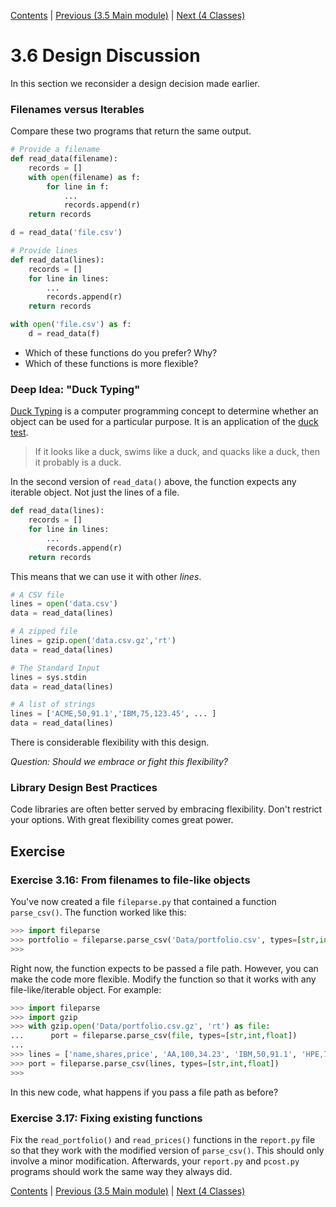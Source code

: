 [Contents](../Contents.md) \| [Previous (3.5 Main module)](05_Main_module.md) \| [Next (4 Classes)](../04_Classes_objects/00_Overview.md)

# 3.6 Design Discussion

In this section we reconsider a design decision made earlier.

### Filenames versus Iterables

Compare these two programs that return the same output.

```python
# Provide a filename
def read_data(filename):
    records = []
    with open(filename) as f:
        for line in f:
            ...
            records.append(r)
    return records

d = read_data('file.csv')
```

```python
# Provide lines
def read_data(lines):
    records = []
    for line in lines:
        ...
        records.append(r)
    return records

with open('file.csv') as f:
    d = read_data(f)
```

* Which of these functions do you prefer? Why?
* Which of these functions is more flexible?

### Deep Idea: "Duck Typing"

[Duck Typing](https://en.wikipedia.org/wiki/Duck_typing) is a computer
programming concept to determine whether an object can be used for a
particular purpose.  It is an application of the [duck
test](https://en.wikipedia.org/wiki/Duck_test).

> If it looks like a duck, swims like a duck, and quacks like a duck, then it probably is a duck.

In the second version of `read_data()` above, the function expects any
iterable object. Not just the lines of a file.

```python
def read_data(lines):
    records = []
    for line in lines:
        ...
        records.append(r)
    return records
```

This means that we can use it with other *lines*.

```python
# A CSV file
lines = open('data.csv')
data = read_data(lines)

# A zipped file
lines = gzip.open('data.csv.gz','rt')
data = read_data(lines)

# The Standard Input
lines = sys.stdin
data = read_data(lines)

# A list of strings
lines = ['ACME,50,91.1','IBM,75,123.45', ... ]
data = read_data(lines)
```

There is considerable flexibility with this design.

*Question: Should we embrace or fight this flexibility?*

### Library Design Best Practices

Code libraries are often better served by embracing flexibility.
Don't restrict your options.  With great flexibility comes great power.

## Exercise

### Exercise 3.16: From filenames to file-like objects

You've now created a file `fileparse.py` that contained a
function `parse_csv()`.  The function worked like this:

```python
>>> import fileparse
>>> portfolio = fileparse.parse_csv('Data/portfolio.csv', types=[str,int,float])
>>>
```

Right now, the function expects to be passed a file path.  However, you
can make the code more flexible.  Modify the function so that it works
with any file-like/iterable object.  For example:

```python
>>> import fileparse
>>> import gzip
>>> with gzip.open('Data/portfolio.csv.gz', 'rt') as file:
...      port = fileparse.parse_csv(file, types=[str,int,float])
...
>>> lines = ['name,shares,price', 'AA,100,34.23', 'IBM,50,91.1', 'HPE,75,45.1']
>>> port = fileparse.parse_csv(lines, types=[str,int,float])
>>>
```

In this new code, what happens if you pass a file path as before?

### Exercise 3.17: Fixing existing functions

Fix the `read_portfolio()` and `read_prices()` functions in the
`report.py` file so that they work with the modified version of
`parse_csv()`.  This should only involve a minor modification.
Afterwards, your `report.py` and `pcost.py` programs should work
the same way they always did.

[Contents](../Contents.md) \| [Previous (3.5 Main module)](05_Main_module.md) \| [Next (4 Classes)](../04_Classes_objects/00_Overview.md)

